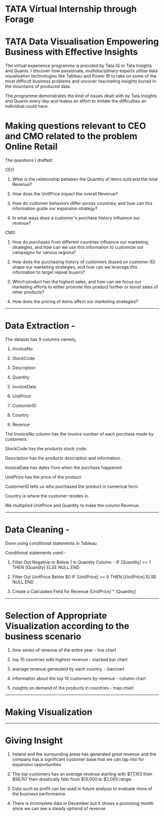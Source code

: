 # TATA Virtual Internship through Forage

# TATA Data Visualisation Empowering Business with Effective Insights

The virtual experience programme is provided by Tata iQ or Tata Insights and Quants. I discover how passionate, multidisciplinary experts utilise data visualisation technologies like Tableau and Power BI to take on some of the most difficult business problems and uncover fascinating insights buried in the mountains of produced data.

The programme demonstrates the kind of issues dealt with by Tata Insights and Quants every day and makes an effort to imitate the difficulties an individual could have.

# Making questions relevant to CEO and CMO related to the problem Online Retail
The questions I drafted:

CEO

1. What is the relationship between the Quantity of items sold and the total Revenue?

2. How does the UnitPrice impact the overall Revenue?

3. How do customer behaviors differ across countries, and how can this information guide our expansion strategy?

4. In what ways does a customer's purchase history influence our revenue?


CMO

1. How do purchases from different countries influence our marketing strategies, and how can we use this information to customize our campaigns for various regions?

2. How does the purchasing history of customers (based on customer ID) shape our marketing strategies, and how can we leverage this information to target repeat buyers?

3. Which product has the highest sales, and how can we focus our marketing efforts to either promote this product further or boost sales of other products?
 
4. How does the pricing of items affect our marketing strategies?

----
# Data Extraction - 
The dataset has 9 columns namely,

1. InvoiceNo

2. StockCode

3. Description

4. Quantity

5. InvoiceDate

6. UnitPrice

7. CustomerID

8. Country

9. Revenue

The InvoiceNo column has the invoice number of each purchase made by customers. 

StockCode has the products stock code. 

Description has the products description and information. 

InvoiceDate has dates from when the purchase happened. 

UnitPrice has the price of the product. 

CustomerID tells us who purchased the product in numerical form. 

Country is where the customer resides in. 

We multiplied UnitPrice and Quantity to make the column Revenue.

----
# Data Cleaning - 
Done using conditional statements in Tableau

Conditional statements used:-

1. Filter Out Negative or Below 1 in Quantity Column - 
IF [Quantity] >= 1 THEN [Quantity] ELSE NULL END

2. Filter Out UnitPrice Below $0
IF [UnitPrice] >= 0 THEN [UnitPrice] ELSE NULL END

3. Create a Calculated Field for Revenue
[UnitPrice] * [Quantity]

----
# Selection of Appropriate Visualization according to the business scenario
1. time series of revenue of the entire year - line chart

2. top 10 countries with highest revenue - stacked bar chart

3. average revenue generated by each country. - barchart

4. information about the top 10 customers by revenue - column chart

5. insights on demand of the products in countries - map chart

----
# Making Visualization

----
# Giving Insight
1. Ireland and the surrounding areas has generated great revenue and the company has a significant customer base that we can tap into for expansion opportunities.

2. The top customers has an average revenue starting with $77,183 then \$56,157 then drastically falls from $13,000 to \$2,000 range.

3. Data such as profit can be used in future analysis to evaluate more of the business performance.

4. There is incomplete data in December but it shows a promising month since we can see a steady uptrend of revenue.


